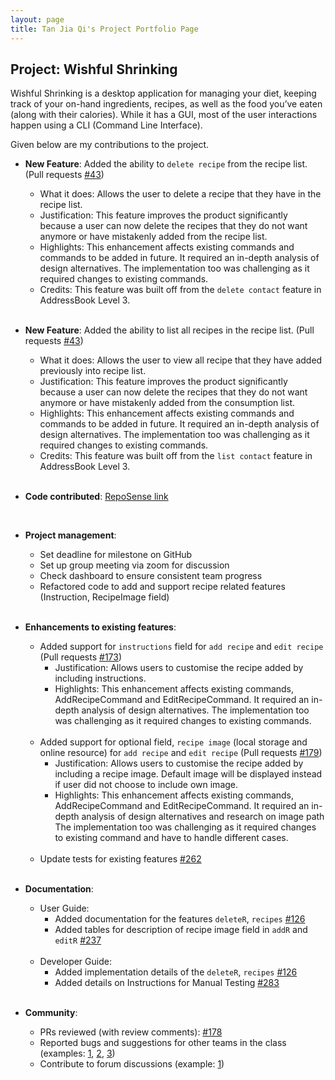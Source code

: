 ```yaml
---
layout: page
title: Tan Jia Qi's Project Portfolio Page
---
```


## Project: Wishful Shrinking

Wishful Shrinking is a desktop application for managing your diet, keeping track of your on-hand ingredients, recipes, as well as the food you’ve eaten (along with their calories). While it has a GUI, most of the user interactions happen using a CLI (Command Line Interface).

Given below are my contributions to the project.
  
* **New Feature**: Added the ability to `delete recipe` from the recipe list. (Pull requests [\#43](https://github.com/AY2021S1-CS2103T-W10-2/tp/pull/43))
  * What it does: Allows the user to delete a recipe that they have in the recipe list.
  * Justification: This feature improves the product significantly because a user can now delete the recipes that they do not want anymore or have mistakenly added from the recipe list.
  * Highlights: This enhancement affects existing commands and commands to be added in future. It required an in-depth analysis of design alternatives. The implementation too was challenging as it required changes to existing commands.
  * Credits: This feature was built off from the `delete contact` feature in AddressBook Level 3.  
  <br>
  
* **New Feature**: Added the ability to list all recipes in the recipe list. (Pull requests [\#43](https://github.com/AY2021S1-CS2103T-W10-2/tp/pull/43))
  * What it does: Allows the user to view all recipe that they have added previously into recipe list.
  * Justification: This feature improves the product significantly because a user can now delete the recipes that they do not want anymore or have mistakenly added from the consumption list.
  * Highlights: This enhancement affects existing commands and commands to be added in future. It required an in-depth analysis of design alternatives. The implementation too was challenging as it required changes to existing commands.
  * Credits: This feature was built off from the `list contact` feature in AddressBook Level 3. 
  <br>

* **Code contributed**: [RepoSense link](https://nus-cs2103-ay2021s1.github.io/tp-dashboard/#breakdown=true&search=jiaqi20&sort=groupTitle&sortWithin=title&since=2020-08-14&timeframe=commit&mergegroup=&groupSelect=groupByRepos&checkedFileTypes=docs~functional-code~test-code~other&tabOpen=true&tabType=zoom&zFR=false&zA=jiaqi20&zR=AY2021S1-CS2103T-W10-2%2Ftp%5Bmaster%5D&zACS=265.00439466969095&zS=2020-08-14&zFS=&zU=2020-11-03&zMG=false&zFTF=commit&zFGS=groupByRepos&until=2020-11-03)
<br>

* **Project management**:
  * Set deadline for milestone on GitHub
  * Set up group meeting via zoom for discussion
  * Check dashboard to ensure consistent team progress
  * Refactored code to add and support recipe related features (Instruction, RecipeImage field)
  <br>

* **Enhancements to existing features**:
  * Added support for `instructions` field for `add recipe` and `edit recipe` (Pull requests [\#173](https://github.com/AY2021S1-CS2103T-W10-2/tp/pull/173))
    * Justification: Allows users to customise the recipe added by including instructions.
    * Highlights: This enhancement affects existing commands, AddRecipeCommand and EditRecipeCommand. It required an in-depth analysis of design alternatives. The implementation too was challenging as it required changes to existing commands.
   <br>

  * Added support for optional field, `recipe image` (local storage and online resource) for `add recipe` and `edit recipe` (Pull requests [\#179](https://github.com/AY2021S1-CS2103T-W10-2/tp/pull/179))
    * Justification: Allows users to customise the recipe added by including a recipe image. Default image will be displayed instead if user did not choose to include own image.
    * Highlights: This enhancement affects existing commands, AddRecipeCommand and EditRecipeCommand. It required an in-depth analysis of design alternatives and research on image path The implementation too was challenging as it required changes to existing command and have to handle different cases.
  <br>
  
  * Update tests for existing features [\#262](https://github.com/AY2021S1-CS2103T-W10-2/tp/pull/262)
  <br>
  
* **Documentation**:
  * User Guide:
    * Added documentation for the features `deleteR`, `recipes` [\#126](https://github.com/AY2021S1-CS2103T-W10-2/tp/pull/126)
    * Added tables for description of recipe image field in `addR` and `editR` [\#237](https://github.com/AY2021S1-CS2103T-W10-2/tp/pull/237)
  <br>
    
  * Developer Guide:
    * Added implementation details of the `deleteR`, `recipes` [\#126](https://github.com/AY2021S1-CS2103T-W10-2/tp/pull/126)
    * Added details on Instructions for Manual Testing [\#283](https://github.com/AY2021S1-CS2103T-W10-2/tp/pull/283)
  <br>

* **Community**:
  * PRs reviewed (with review comments): [\#178](https://github.com/AY2021S1-CS2103T-W10-2/tp/pull/178)
  * Reported bugs and suggestions for other teams in the class (examples: [1](https://github.com/jiaqi20/ped/issues/1), [2](https://github.com/jiaqi20/ped/issues/2), [3](https://github.com/jiaqi20/ped/issues/3))
  * Contribute to forum discussions (example: [1](https://github.com/nus-cs2103-AY2021S1/forum/issues/360))
